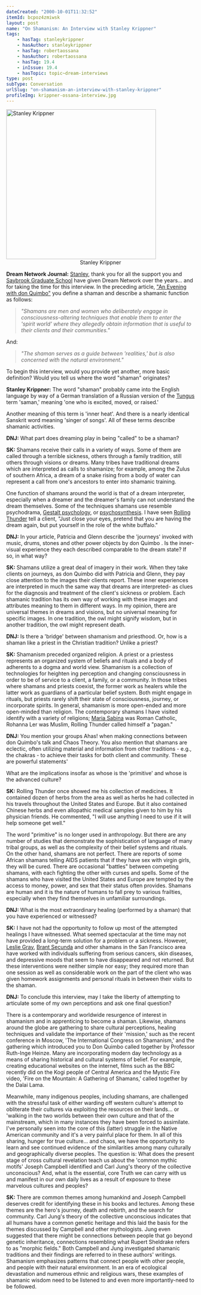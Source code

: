 ```yaml
---
dateCreated: "2000-10-01T11:32:52"
itemId: bcpoz4zmiwsk
layout: post
name: "On Shamanism: An Interview with Stanley Krippner"
tags:
    - hasTag: stanleykrippner
    - hasAuthor: stanleykrippner
    - hasTag: robertaossana
    - hasAuthor: robertaossana
    - hasTag: 19.4
    - inIssue: 19.4
    - hasTopic: topic~dream-interviews
type: post
subType: Conversation
urlSlug: "on-shamanism-an-interview-with-stanley-krippner"
profileImg: krippner-ossana-interview.jpg
---
```


<img src="../images/krippner-ossana-interview.jpg" width="400px" height="auto" alt="Stanley Krippner"/>
<!--nopreview--><div class="caption" style="text-align: center;">Stanley Krippner</div><!--/nopreview-->

**Dream Network Journal:** [Stanley](../@stanleykrippner), thank you for all the support you and [Saybrook Graduate School](https://www.saybrook.edu/) have given Dream Network over the years... and for taking the time for this interview. In the preceding article, ["An Evening with don Quimbo"](bcpoz3zmewdq/an-evening-with-don-quimbo-a-shaman-from-ecuador) you define a shaman and describe a shamanic function as follows:

> _"Shamans are men and women who deliberately engage in consciousness-altering techniques that enable them to enter the 'spirit world' where they allegedly obtain information that is useful to their clients and their communities."_

And:

> _"The shaman serves as a guide between 'realities,' but is also concerned with the natural environment."_

To begin this interview, would you provide yet another, more basic definition? Would you tell us where the word "shaman" originates?

**Stanley Krippner:** The word "shaman" probably came into the English language by way of a German translation of a Russian version of the [Tungus](https://en.wikipedia.org/wiki/Tungusic_languages) term 'saman,' meaning 'one who is excited, moved, or raised.'

Another meaning of this term is 'inner heat'. And there is a nearly identical Sanskrit word meaning 'singer of songs'. All of these terms describe shamanic activities.

**DNJ:** What part does dreaming play in being "called" to be a shaman?

**SK:** Shamans receive their calls in a variety of ways. Some of them are called through a terrible sickness, others through a family tradition, still others through visions or dreams. Many tribes have traditional dreams which are interpreted as calls to shamanize; for example, among the Zulus of southern Africa, a dream of a snake rising from a body of water can represent a call from one's ancestors to enter into shamanic training.

One function of shamans around the world is that of a dream interpreter, especially when a dreamer and the dreamer's family can not understand the dream themselves. Some of the techniques shamans use resemble psychodrama, [Gestalt psychology](https://en.wikipedia.org/wiki/Gestalt_psychology), or [psychosynthesis](https://en.wikipedia.org/wiki/Psychosynthesis). I have seen <a href="https://en.wikipedia.org/wiki/Rolling_Thunder_(person)">Rolling Thunder</a> tell a client, "Just close your eyes, pretend that you are having the dream again, but put yourself in the role of the white buffalo."

**DNJ:** In your article, Patricia and Glenn describe the 'journeys' invoked with music, drums, stones and other power objects by don Quimbo . Is the inner-visual experience they each described comparable to the dream state? If so, in what way?

**SK:** Shamans utilize a great deal of imagery in their work. When they take clients on journeys, as don Quimbo did with Patricia and Glenn, they pay close attention to the images their clients report. These inner experiences are interpreted in much the same way that dreams are interpreted- as clues for the diagnosis and treatment of the client's sickness or problem. Each shamanic tradition has its own way of working with these images and attributes meaning to them in different ways. In my opinion, there are universal themes in dreams and visions, but no universal meaning for specific images. In one tradition, the owl might signify wisdom, but in another tradition, the owl might represent death.

**DNJ:** Is there a 'bridge' between shamanism and priesthood. Or, how is a shaman like a priest in the Christian tradition? Unlike a priest?

**SK:** Shamanism preceded organized religion. A priest or a priestess represents an organized system of beliefs and rituals and a body of adherents to a dogma and world view. Shamanism is a collection of technologies for heighten ing perception and changing consciousness in order to be of service to a client, a family, or a community. In those tribes where shamans and priests coexist, the former work as healers while the latter work as guardians of a particular belief system. Both might engage in rituals, but priests rarely shift their state of consciousness, journey, or incorporate spirits. In general, shamanism is more open-ended and more open-minded than religion. The contemporary shamans I have visited identify with a variety of religions; [Maria Sabina](https://en.wikipedia.org/wiki/Mar%C3%ADa_Sabina) was Roman Catholic, Rohanna Ler was Muslim, Rolling Thunder called himself a "pagan."

**DNJ:** You mention your groups Ahas! when making connections between don Quimbo's talk and Chaos Theory. You also mention that shamans are eclectic, often utilizing material and information from other traditions - e.g., the chakras - to achieve their tasks for both client and community. These are powerful statements'

What are the implications insofar as whose is the 'primitive' and whose is the advanced culture?

**SK:** Rolling Thunder once showed me his collection of medicines. It contained dozen of herbs from the area as well as herbs he had collected in his travels throughout the United States and Europe. But it also contained Chinese herbs and even allopathic medical samples given to him by his physician friends. He commented, "I will use anything I need to use if it will help someone get well."

The word "primitive" is no longer used in anthropology. But there are any number of studies that demonstrate the sophistication of language of many tribal groups, as well as the complexity of their belief systems and rituals. On the other hand, shamans are not perfect. There are reports of some African shamans telling AIDS patients that if they have sex with virgin girls, they will be cured. There are occasional "battles" between competing shamans, with each fighting the other with curses and spells. Some of the shamans who have visited the United States and Europe are tempted by the access to money, power, and sex that their status often provides. Shamans are human and it is the nature of humans to fall prey to various frailties, especially when they find themselves in unfamiliar surroundings.

**DNJ:** What is the most extraordinary healing (performed by a shaman) that you have experienced or witnessed?

**SK:** I have not had the opportunity to follow up most of the attempted healings I have witnessed. What seemed spectacular at the time may not have provided a long-term solution for a problem or a sickness. However, [Leslie Gray](https://wood-fish.org/about/aboutdrlesliegray.html), [Brant Secunda](https://brantsecunda.com/) and other shamans in the San Francisco area have worked with individuals suffering from serious cancers, skin diseases, and depressive moods that seem to have disappeared and not returned. But these interventions were neither simple nor easy; they required more than one session as well as considerable work on the part of the client who was given homework assignments and personal rituals in between their visits to the shaman.

**DNJ:** To conclude this interview, may I take the liberty of attempting to articulate some of my own perceptions and ask one final question?

There is a contemporary and worldwide resurgence of interest in shamanism and in apprenticing to become a shaman. Likewise, shamans around the globe are gathering to share cultural perceptions, healing techniques and validate the importance of their 'mission,' such as the recent conference in Moscow, 'The International Congress on Shamanism,' and the gathering which introduced you to Don Quimbo called together by Professor Ruth-Inge Heinze. Many are incorporating modern day technology as a means of sharing historical and cultural systems of belief. For example, creating educational websites on the internet, films such as the BBC recently did on the Kogi people of Central America and the Mystic Fire video, 'Fire on the Mountain: A Gathering of Shamans,' called together by the Dalai Lama.

Meanwhile, many indigenous peoples, including shamans, are challenged with the stressful task of either warding off western culture's attempt to obliterate their cultures via exploiting the resources on their lands... or 'walking in the two worlds between their own culture and that of the mainstream, which in many instances they have been forced to assimilate. I've personally seen into the core of this (latter) struggle in the Native American community and it's a very painful place for them. In all of this sharing, hunger for true culture... and chaos, we have the opportunity to learn and see continued evidence of the similarities among many culturally and geographically diverse peoples. The question is: What does the present stage of cross cultural revelation teach us about the 'common mythic motifs' Joseph Campbell identified and Carl Jung's theory of the collective unconscious? And, what is the essential, core Truth we can carry with us and manifest in our own daily lives as a result of exposure to these marvelous cultures and peoples?

**SK:** There are common themes among humankind and Joseph Campbell deserves credit for identifying these in his books and lectures. Among these themes are the hero's journey, death and rebirth, and the search for community. Carl Jung's theory of the collective unconscious indicates that all humans have a common genetic heritage and this laid the basis for the themes discussed by Campbell and other mythologists. Jung even suggested that there might be connections between people that go beyond genetic inheritance, connections resembling what Rupert Sheldrake refers to as "morphic fields." Both Campbell and Jung investigated shamanic traditions and their findings are referred to in these authors' writings. Shamanism emphasizes patterns that connect people with other people, and people with their natural environment. In an era of ecological devastation and numerous ethnic and religious wars, these examples of shamanic wisdom need to be listened to and even more importantly-need to be followed.
